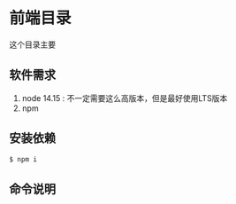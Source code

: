 # 前端目录

这个目录主要

## 软件需求

1. node 14.15 : 不一定需要这么高版本，但是最好使用LTS版本
2. npm

## 安装依赖

```bash
$ npm i
```

## 命令说明

```bash
```

